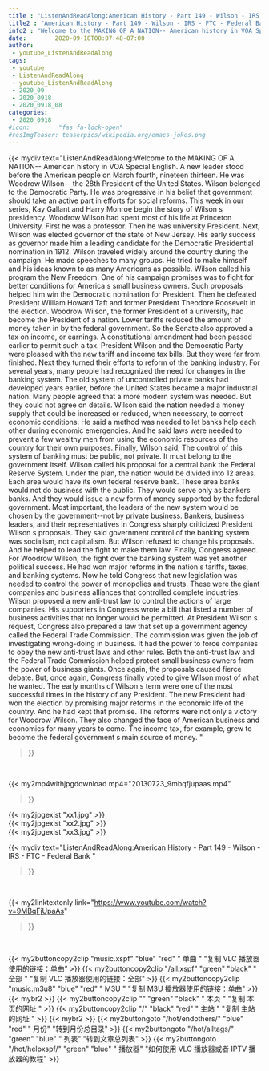 ```yaml
---
title : "ListenAndReadAlong:American History - Part 149 - Wilson - IRS - FTC - Federal Bank "
title2 : "American History - Part 149 - Wilson - IRS - FTC - Federal Bank "
info2 : "Welcome to the MAKING OF A NATION-- American history in VOA Special English. A new leader stood before the American people on March fourth, nineteen thirteen. He was Woodrow Wilson-- the 28th President of the United States. Wilson belonged to the Democratic Party. He was progressive in his belief that government should take an active part in efforts for social reforms. This week in our series, Kay Gallant and Harry Monroe begin the story of Wilson s presidency. Woodrow Wilson had spent most of his life at Princeton University. First he was a professor. Then he was university President. Next, Wilson was elected governor of the state of New Jersey. His early success as governor made him a leading candidate for the Democratic Presidential nomination in 1912. Wilson traveled widely around the country during the campaign. He made speeches to many groups. He tried to make himself and his ideas known to as many Americans as possible.  Wilson called his program  the New Freedom.  One of his campaign promises was to fight for better conditions for America s small business owners. Such proposals helped him win the Democratic nomination for President. Then he defeated President William Howard Taft and former President Theodore Roosevelt in the election. Woodrow Wilson, the former President of a university, had become the President of a nation.  Lower tariffs reduced the amount of money taken in by the federal government. So the Senate also approved a tax on income, or earnings. A constitutional amendment had been passed earlier to permit such a tax. President Wilson and the Democratic Party were pleased with the new tariff and income tax bills. But they were far from finished. Next they turned their efforts to reform of the banking industry. For several years, many people had recognized the need for changes in the banking system. The old system of uncontrolled private banks had developed years earlier, before the United States became a major industrial nation. Many people agreed that a more modern system was needed. But they could not agree on details. Wilson said the nation needed a money supply that could be increased or reduced, when necessary, to correct economic conditions. He said a method was needed to let banks help each other during economic emergencies. And he said laws were needed to prevent a few wealthy men from using the economic resources of the country for their own purposes. Finally, Wilson said,  The control of this system of banking must be public, not private. It must belong to the government itself.   Wilson called his proposal for a central bank the Federal Reserve System. Under the plan, the nation would be divided into 12 areas. Each area would have its own federal reserve bank. These area banks would not do business with the public. They would serve only as  bankers  banks.  And they would issue a new form of money supported by the federal government. Most important, the leaders of the new system would be chosen by the government--not by private business.  Bankers, business leaders, and their representatives in Congress sharply criticized President Wilson s proposals. They said government control of the banking system was socialism, not capitalism. But Wilson refused to change his proposals. And he helped to lead the fight to make them law. Finally, Congress agreed. For Woodrow Wilson, the fight over the banking system was yet another political success. He had won major reforms in the nation s tariffs, taxes, and banking systems. Now he told Congress that new legislation was needed to control the power of monopolies and trusts. These were the giant companies and business alliances that controlled complete industries. Wilson proposed a new anti-trust law to control the actions of large companies. His supporters in Congress wrote a bill that listed a number of business activities that no longer would be permitted. At President Wilson s request, Congress also prepared a law that set up a government agency called the Federal Trade Commission. The commission was given the job of investigating wrong-doing in business. It had the power to force companies to obey the new anti-trust laws and other rules. Both the anti-trust law and the Federal Trade Commission helped protect small business owners from the power of business giants. Once again, the proposals caused fierce debate. But, once again, Congress finally voted to give Wilson most of what he wanted.  The early months of Wilson s term were one of the most successful times in the history of any President. The new President had won the election by promising major reforms in the economic life of the country. And he had kept that promise. The reforms were not only a victory for Woodrow Wilson. They also changed the face of American business and economics for many years to come. The income tax, for example, grew to become the federal government s main source of money. "
date:        2020-09-18T08:07:48-07:00
author:
 - youtube_ListenAndReadAlong
tags:
 - youtube
 - ListenAndReadAlong
 - youtube_ListenAndReadAlong
 - 2020_09
 - 2020_0918
 - 2020_0918_08
categories:
 - 2020_0918
#icon:        "fas fa-lock-open"
#resImgTeaser: teaserpics/wikipedia.org/emacs-jokes.png
---
```


{{< mydiv text="ListenAndReadAlong:Welcome to the MAKING OF A NATION-- American history in VOA Special English. A new leader stood before the American people on March fourth, nineteen thirteen. He was Woodrow Wilson-- the 28th President of the United States. Wilson belonged to the Democratic Party. He was progressive in his belief that government should take an active part in efforts for social reforms. This week in our series, Kay Gallant and Harry Monroe begin the story of Wilson s presidency. Woodrow Wilson had spent most of his life at Princeton University. First he was a professor. Then he was university President. Next, Wilson was elected governor of the state of New Jersey. His early success as governor made him a leading candidate for the Democratic Presidential nomination in 1912. Wilson traveled widely around the country during the campaign. He made speeches to many groups. He tried to make himself and his ideas known to as many Americans as possible.  Wilson called his program  the New Freedom.  One of his campaign promises was to fight for better conditions for America s small business owners. Such proposals helped him win the Democratic nomination for President. Then he defeated President William Howard Taft and former President Theodore Roosevelt in the election. Woodrow Wilson, the former President of a university, had become the President of a nation.  Lower tariffs reduced the amount of money taken in by the federal government. So the Senate also approved a tax on income, or earnings. A constitutional amendment had been passed earlier to permit such a tax. President Wilson and the Democratic Party were pleased with the new tariff and income tax bills. But they were far from finished. Next they turned their efforts to reform of the banking industry. For several years, many people had recognized the need for changes in the banking system. The old system of uncontrolled private banks had developed years earlier, before the United States became a major industrial nation. Many people agreed that a more modern system was needed. But they could not agree on details. Wilson said the nation needed a money supply that could be increased or reduced, when necessary, to correct economic conditions. He said a method was needed to let banks help each other during economic emergencies. And he said laws were needed to prevent a few wealthy men from using the economic resources of the country for their own purposes. Finally, Wilson said,  The control of this system of banking must be public, not private. It must belong to the government itself.   Wilson called his proposal for a central bank the Federal Reserve System. Under the plan, the nation would be divided into 12 areas. Each area would have its own federal reserve bank. These area banks would not do business with the public. They would serve only as  bankers  banks.  And they would issue a new form of money supported by the federal government. Most important, the leaders of the new system would be chosen by the government--not by private business.  Bankers, business leaders, and their representatives in Congress sharply criticized President Wilson s proposals. They said government control of the banking system was socialism, not capitalism. But Wilson refused to change his proposals. And he helped to lead the fight to make them law. Finally, Congress agreed. For Woodrow Wilson, the fight over the banking system was yet another political success. He had won major reforms in the nation s tariffs, taxes, and banking systems. Now he told Congress that new legislation was needed to control the power of monopolies and trusts. These were the giant companies and business alliances that controlled complete industries. Wilson proposed a new anti-trust law to control the actions of large companies. His supporters in Congress wrote a bill that listed a number of business activities that no longer would be permitted. At President Wilson s request, Congress also prepared a law that set up a government agency called the Federal Trade Commission. The commission was given the job of investigating wrong-doing in business. It had the power to force companies to obey the new anti-trust laws and other rules. Both the anti-trust law and the Federal Trade Commission helped protect small business owners from the power of business giants. Once again, the proposals caused fierce debate. But, once again, Congress finally voted to give Wilson most of what he wanted.  The early months of Wilson s term were one of the most successful times in the history of any President. The new President had won the election by promising major reforms in the economic life of the country. And he had kept that promise. The reforms were not only a victory for Woodrow Wilson. They also changed the face of American business and economics for many years to come. The income tax, for example, grew to become the federal government s main source of money. "
>}}
<br>


{{< my2mp4withjpgdownload mp4="20130723_9mbqfjupaas.mp4"
>}}

{{< my2jpgexist "xx1.jpg" >}}<br>
{{< my2jpgexist "xx2.jpg" >}}<br>
{{< my2jpgexist "xx3.jpg" >}}<br>



{{< mydiv text="ListenAndReadAlong:American History - Part 149 - Wilson - IRS - FTC - Federal Bank "
>}}
<br>

{{< my2linktextonly link="https://www.youtube.com/watch?v=9MBqFjUpaAs"
>}}


<br>

{{< my2buttoncopy2clip "music.xspf"        "blue"   "red"    " 单曲 "  "复制 VLC 播放器使用的链接：单曲" >}} {{< my2buttoncopy2clip "/all.xspf"         "green"  "black"  " 全部 "  "复制 VLC 播放器使用的链接：全部" >}} {{< my2buttoncopy2clip "music.m3u8"        "blue"   "red"    " M3U  "    "复制 M3U 播放器使用的链接：单曲" >}} {{< mybr2 >}} {{< my2buttoncopy2clip ""                  "green"  "black"  " 本页 "    "复制 本页的网址 " >}} {{< my2buttoncopy2clip "/"                 "black"  "red"    " 主站 "    "复制 主站的网址 " >}} {{< mybr2 >}} {{< my2buttongoto      "/hot/endothers/"   "blue"   "red"    " 月份"   "转到月份总目录" >}} {{< my2buttongoto      "/hot/alltags/"     "green"  "blue"   " 列表"   "转到文章总列表" >}} {{< my2buttongoto      "/hot/helpxspf/"    "green"  "blue"   " 播放器" "如何使用 VLC 播放器或者 IPTV 播放器的教程" >}} 
